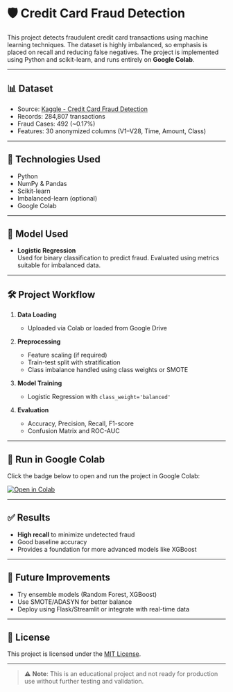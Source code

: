 # 🛡️ Credit Card Fraud Detection

This project detects fraudulent credit card transactions using machine learning techniques. The dataset is highly imbalanced, so emphasis is placed on recall and reducing false negatives. The project is implemented using Python and scikit-learn, and runs entirely on **Google Colab**.

---

## 📊 Dataset

- Source: [Kaggle - Credit Card Fraud Detection](https://www.kaggle.com/datasets/mlg-ulb/creditcardfraud)
- Records: 284,807 transactions
- Fraud Cases: 492 (~0.17%)
- Features: 30 anonymized columns (V1–V28, Time, Amount, Class)

---

## 🔧 Technologies Used

- Python
- NumPy & Pandas
- Scikit-learn
- Imbalanced-learn (optional)
- Google Colab

---

## 🧠 Model Used

- **Logistic Regression**  
  Used for binary classification to predict fraud. Evaluated using metrics suitable for imbalanced data.

---

## 🛠️ Project Workflow

1. **Data Loading**
   - Uploaded via Colab or loaded from Google Drive

2. **Preprocessing**
   - Feature scaling (if required)
   - Train-test split with stratification
   - Class imbalance handled using class weights or SMOTE

3. **Model Training**
   - Logistic Regression with `class_weight='balanced'`

4. **Evaluation**
   - Accuracy, Precision, Recall, F1-score
   - Confusion Matrix and ROC-AUC

---

## 🚀 Run in Google Colab

Click the badge below to open and run the project in Google Colab:

[![Open in Colab](https://colab.research.google.com/assets/colab-badge.svg)](https://colab.research.google.com/drive/1VSBYbBJtWUKmmtb8ESKTe1AAyaBXlrgs?usp=sharing)

---

## ✅ Results

- **High recall** to minimize undetected fraud
- Good baseline accuracy
- Provides a foundation for more advanced models like XGBoost

---

## 📌 Future Improvements

- Try ensemble models (Random Forest, XGBoost)
- Use SMOTE/ADASYN for better balance
- Deploy using Flask/Streamlit or integrate with real-time data

---

## 📄 License

This project is licensed under the [MIT License](LICENSE).

---

> ⚠️ **Note**: This is an educational project and not ready for production use without further testing and validation.
